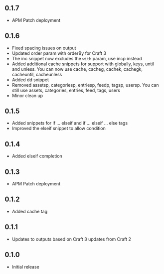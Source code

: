 ## 0.1.7
* APM Patch deployment

## 0.1.6
* Fixed spacing issues on output
* Updated order param with orderBy for Craft 3
* The inc snippet now excludes the `with` param, use incp instead
* Added additional cache snippets for support with globally, keys, until and unless. You can now use cache, cacheg, cachek, cachegk, cacheuntil, cacheunless
* Added dd snippet
* Removed assetsp, categoriesp, entriesp, feedp, tagsp, usersp. You can still use assets, categories, entries, feed, tags, users
* Minor clean up

## 0.1.5
* Added snippets for if ... elseif and if ... elseif ... else tags
* Improved the elseif snippet to allow condition

## 0.1.4
* Added elseif completion

## 0.1.3
* APM Patch deployment

## 0.1.2
* Added cache tag

## 0.1.1
* Updates to outputs based on Craft 3 updates from Craft 2

## 0.1.0
* Initial release
